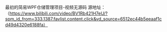 最初的简易WPF仓储管理项目-视频无源码
源地址：（https://www.bilibili.com/video/BV1Rb421H7eU/?spm_id_from=333.1387.favlist.content.click&vd_source=6512ec44b5eeaaf1cd49d4320e6188fa）
